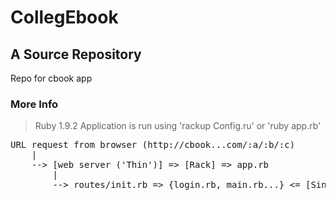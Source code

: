 CollegEbook
====================

A Source Repository
---------------------

Repo for cbook app

### More Info
> Ruby 1.9.2
> Application is run using 'rackup Config.ru' or 'ruby app.rb' 

<pre>
URL request from browser (http://cbook...com/:a/:b/:c)
    |
    --> [web server ('Thin')] => [Rack] => app.rb
        |
        --> routes/init.rb => {login.rb, main.rb...} <= [Sinatra]
</pre>

